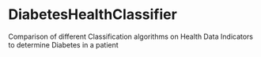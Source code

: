 # DiabetesHealthClassifier
Comparison of different Classification algorithms on Health Data Indicators to determine Diabetes in a patient
